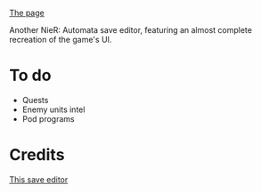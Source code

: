[The page](https://x07x08.github.io/nier-automata-save-editor/src)

Another NieR: Automata save editor, featuring an almost complete recreation of the game's UI.

# To do
* Quests
* Enemy units intel
* Pod programs

# Credits

[This save editor](https://github.com/MysteryDash/NieR.Automata.Editor)
